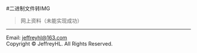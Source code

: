 #二进制文件转IMG

>网上资料（未能实现成功）

***	
Email: [jeffreyhl@163.com](jeffreyhl@163.com)<br>
Copyright &copy; JeffreyHL. All Rights Reserved.
